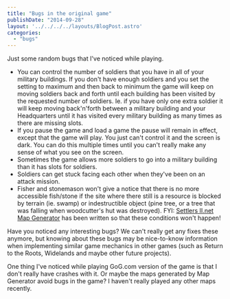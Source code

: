 ```yaml
---
title: "Bugs in the original game"
publishDate: "2014-09-28"
layout: '../../../../layouts/BlogPost.astro'
categories: 
  - "bugs"
---
```


Just some random bugs that I've noticed while playing.

- You can control the number of soldiers that you have in all of your military buildings. If you don't have enough soldiers and you set the setting to maximum and then back to minimum the game will keep on moving soldiers back and forth until each building has been visited by the requested number of soldiers. Ie. if you have only one extra soldier it will keep moving back'n'forth between a military building and your Headquarters until it has visited every military building as many times as there are missing slots.
- If you pause the game and load a game the pause will remain in effect, except that the game will play. You just can't control it and the screen is dark. You can do this multiple times until you can't really make any sense of what you see on the screen.
- Sometimes the game allows more soldiers to go into a military building than it has slots for soldiers.
- Soldiers can get stuck facing each other when they've been on an attack mission.
- Fisher and stonemason won't give a notice that there is no more accessible fish/stone if the site where there still is a resource is blocked by terrain (ie. swamp) or indestructible object (pine tree, or a tree that was falling when woodcutter's hut was destroyed). FYI: [Settlers II.net Map Generator](/map-generator/) has been written so that these conditions won't happen!

Have you noticed any interesting bugs? We can't really get any fixes these anymore, but knowing about these bugs may be nice-to-know information when implementing similar game mechanics in other games (such as Return to the Roots, Widelands and maybe other future projects).

One thing I've noticed while playing GoG.com version of the game is that I don't really have crashes with it. Or maybe the maps generated by Map Generator avoid bugs in the game? I haven't really played any other maps recently.
